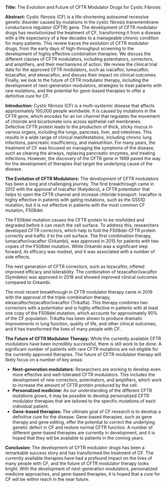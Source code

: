 **Title:** The Evolution and Future of CFTR Modulator Drugs for Cystic Fibrosis

**Abstract:**
Cystic fibrosis (CF) is a life-shortening autosomal recessive genetic disorder caused by mutations in the cystic fibrosis transmembrane conductance regulator (CFTR) gene. The development of CFTR modulator drugs has revolutionized the treatment of CF, transforming it from a disease with a life expectancy of a few decades to a manageable chronic condition for many patients. This review traces the evolution of CFTR modulator drugs, from the early days of high-throughput screening to the development of highly effective combination therapies. We discuss the different classes of CFTR modulators, including potentiators, correctors, and amplifiers, and their mechanisms of action. We review the clinical trial data for the approved CFTR modulators, such as ivacaftor, lumacaftor, tezacaftor, and elexacaftor, and discuss their impact on clinical outcomes. Finally, we look to the future of CFTR modulator therapy, including the development of next-generation modulators, strategies to treat patients with rare mutations, and the potential for gene-based therapies to offer a definitive cure for CF.

**Introduction:**
Cystic fibrosis (CF) is a multi-systemic disease that affects approximately 100,000 people worldwide. It is caused by mutations in the CFTR gene, which encodes for an ion channel that regulates the movement of chloride and bicarbonate ions across epithelial cell membranes. Defective CFTR protein leads to the production of thick, sticky mucus in various organs, including the lungs, pancreas, liver, and intestines. This results in a wide range of clinical manifestations, including chronic lung infections, pancreatic insufficiency, and malnutrition. For many years, the treatment of CF was focused on managing the symptoms of the disease, such as clearing the airways, replacing pancreatic enzymes, and treating infections. However, the discovery of the CFTR gene in 1989 paved the way for the development of therapies that target the underlying cause of the disease.

**The Evolution of CFTR Modulators:**
The development of CFTR modulators has been a long and challenging journey. The first breakthrough came in 2012 with the approval of ivacaftor (Kalydeco), a CFTR potentiator that helps to open the CFTR channel and increase chloride transport. Ivacaftor is highly effective in patients with gating mutations, such as the G551D mutation, but it is not effective in patients with the most common CF mutation, F508del.

The F508del mutation causes the CFTR protein to be misfolded and degraded before it can reach the cell surface. To address this, researchers developed CFTR correctors, which help to fold the F508del-CFTR protein correctly and traffic it to the cell surface. The first combination therapy, lumacaftor/ivacaftor (Orkambi), was approved in 2015 for patients with two copies of the F508del mutation. While Orkambi was a significant step forward, its efficacy was modest, and it was associated with a number of side effects.

The next generation of CFTR correctors, such as tezacaftor, offered improved efficacy and tolerability. The combination of tezacaftor/ivacaftor (Symdeko) was approved in 2018 and showed improved clinical outcomes compared to Orkambi.

The most recent breakthrough in CFTR modulator therapy came in 2019 with the approval of the triple-combination therapy, elexacaftor/tezacaftor/ivacaftor (Trikafta). This therapy combines two correctors with a potentiator and is highly effective in patients with at least one copy of the F508del mutation, which accounts for approximately 90% of the CF population. Trikafta has been shown to produce dramatic improvements in lung function, quality of life, and other clinical outcomes, and it has transformed the lives of many people with CF.

**The Future of CFTR Modulator Therapy:**
While the currently available CFTR modulators have been incredibly successful, there is still work to be done. A significant number of patients with rare CFTR mutations are not eligible for the currently approved therapies. The future of CFTR modulator therapy will likely focus on a number of key areas:

*   **Next-generation modulators:** Researchers are working to develop even more effective and well-tolerated CFTR modulators. This includes the development of new correctors, potentiators, and amplifiers, which work to increase the amount of CFTR protein produced by the cell.
*   **Personalized medicine:** As our understanding of the different CFTR mutations grows, it may be possible to develop personalized CFTR modulator therapies that are tailored to the specific mutations of each individual patient.
*   **Gene-based therapies:** The ultimate goal of CF research is to develop a definitive cure for the disease. Gene-based therapies, such as gene therapy and gene editing, offer the potential to correct the underlying genetic defect in CF and restore normal CFTR function. A number of different gene-based therapies are currently in development, and it is hoped that they will be available to patients in the coming years.

**Conclusion:**
The development of CFTR modulator drugs has been a remarkable success story and has transformed the treatment of CF. The currently available therapies have had a profound impact on the lives of many people with CF, and the future of CFTR modulator therapy looks bright. With the development of next-generation modulators, personalized medicine approaches, and gene-based therapies, it is hoped that a cure for CF will be within reach in the near future.